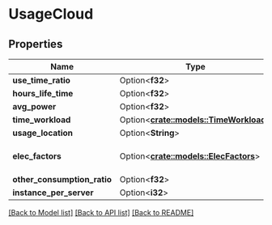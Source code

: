 # UsageCloud

## Properties

Name | Type | Description | Notes
------------ | ------------- | ------------- | -------------
**use_time_ratio** | Option<**f32**> |  | [optional]
**hours_life_time** | Option<**f32**> |  | [optional]
**avg_power** | Option<**f32**> |  | [optional]
**time_workload** | Option<[**crate::models::TimeWorkload**](Time_Workload.md)> |  | [optional]
**usage_location** | Option<**String**> |  | [optional]
**elec_factors** | Option<[**crate::models::ElecFactors**](ElecFactors.md)> |  | [optional][default to {}]
**other_consumption_ratio** | Option<**f32**> |  | [optional]
**instance_per_server** | Option<**i32**> |  | [optional]

[[Back to Model list]](../README.md#documentation-for-models) [[Back to API list]](../README.md#documentation-for-api-endpoints) [[Back to README]](../README.md)



